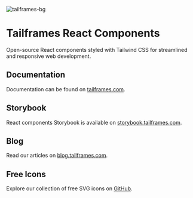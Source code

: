 ![tailframes-bg](https://github.com/Tailframes/react-components/assets/16625075/8cc21bfc-44f2-4d77-8cd9-ef238a831d3d)

# Tailframes React Components
Open-source React components styled with Tailwind CSS for streamlined and responsive web development.

## Documentation

Documentation can be found on [tailframes.com](https://tailframes.com/getting-started/introduction).

## Storybook

React components Storybook is available on [storybook.tailframes.com](https://storybook.tailframes.com).

## Blog

Read our articles on [blog.tailframes.com](https://blog.tailframes.com).

## Free Icons

Explore our collection of free SVG icons on [GitHub](https://github.com/Tailframes/icons).
